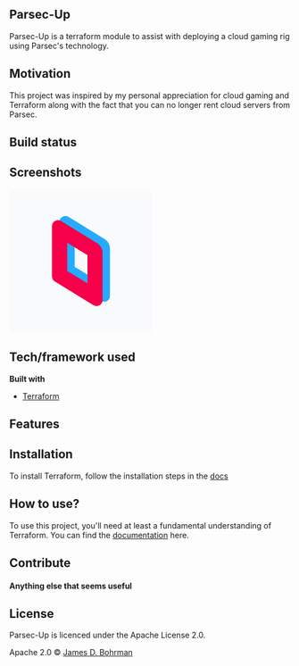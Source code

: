 ## Parsec-Up
Parsec-Up is a terraform module to assist with deploying a cloud gaming rig using Parsec's technology. 

## Motivation
This project was inspired by my personal appreciation for cloud gaming and Terraform along with the fact that you can no longer rent cloud servers from Parsec.

## Build status 

## Screenshots
![](parsec.png)

## Tech/framework used

<b>Built with</b>
- [Terraform](https://terraform.io)

## Features


## Installation

To install Terraform, follow the installation steps in the [docs](https://learn.hashicorp.com/terraform/getting-started/install.html)


## How to use?

To use this project, you'll need at least a fundamental understanding of Terraform. You can find the [documentation](https://www.terraform.io/docs/index.html) here.

## Contribute


#### Anything else that seems useful

## License

Parsec-Up is licenced under the Apache License 2.0.

Apache 2.0 © [James D. Bohrman]()